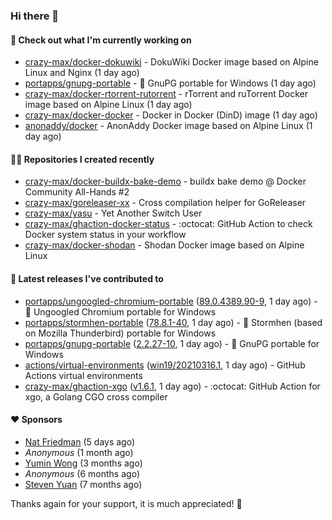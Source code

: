 ### Hi there 👋

#### 👷 Check out what I'm currently working on

- [crazy-max/docker-dokuwiki](https://github.com/crazy-max/docker-dokuwiki) - DokuWiki Docker image based on Alpine Linux and Nginx (1 day ago)
- [portapps/gnupg-portable](https://github.com/portapps/gnupg-portable) - 🚀 GnuPG portable for Windows (1 day ago)
- [crazy-max/docker-rtorrent-rutorrent](https://github.com/crazy-max/docker-rtorrent-rutorrent) - rTorrent and ruTorrent Docker image based on Alpine Linux (1 day ago)
- [crazy-max/docker-docker](https://github.com/crazy-max/docker-docker) - Docker in Docker (DinD) image (1 day ago)
- [anonaddy/docker](https://github.com/anonaddy/docker) - AnonAddy Docker image based on Alpine Linux (1 day ago)

#### 👨‍💻 Repositories I created recently

- [crazy-max/docker-buildx-bake-demo](https://github.com/crazy-max/docker-buildx-bake-demo) - buildx bake demo @ Docker Community All-Hands #2
- [crazy-max/goreleaser-xx](https://github.com/crazy-max/goreleaser-xx) - Cross compilation helper for GoReleaser
- [crazy-max/yasu](https://github.com/crazy-max/yasu) - Yet Another Switch User
- [crazy-max/ghaction-docker-status](https://github.com/crazy-max/ghaction-docker-status) - :octocat: GitHub Action to check Docker system status in your workflow
- [crazy-max/docker-shodan](https://github.com/crazy-max/docker-shodan) - Shodan Docker image based on Alpine Linux

#### 🚀 Latest releases I've contributed to

- [portapps/ungoogled-chromium-portable](https://github.com/portapps/ungoogled-chromium-portable) ([89.0.4389.90-9](https://github.com/portapps/ungoogled-chromium-portable/releases/tag/89.0.4389.90-9), 1 day ago) - 🚀 Ungoogled Chromium portable for Windows
- [portapps/stormhen-portable](https://github.com/portapps/stormhen-portable) ([78.8.1-40](https://github.com/portapps/stormhen-portable/releases/tag/78.8.1-40), 1 day ago) - 🚀 Stormhen (based on Mozilla Thunderbird) portable for Windows
- [portapps/gnupg-portable](https://github.com/portapps/gnupg-portable) ([2.2.27-10](https://github.com/portapps/gnupg-portable/releases/tag/2.2.27-10), 1 day ago) - 🚀 GnuPG portable for Windows
- [actions/virtual-environments](https://github.com/actions/virtual-environments) ([win19/20210316.1](https://github.com/actions/virtual-environments/releases/tag/win19%2F20210316.1), 1 day ago) - GitHub Actions virtual environments
- [crazy-max/ghaction-xgo](https://github.com/crazy-max/ghaction-xgo) ([v1.6.1](https://github.com/crazy-max/ghaction-xgo/releases/tag/v1.6.1), 1 day ago) - :octocat: GitHub Action for xgo, a Golang CGO cross compiler

#### ❤️ Sponsors
- [Nat Friedman](https://github.com/nat) (5 days ago)
- _Anonymous_ (1 month ago)
- [Yumin Wong](https://github.com/itsbagpack) (3 months ago)
- _Anonymous_ (6 months ago)
- [Steven Yuan](https://github.com/syuan100) (7 months ago)

Thanks again for your support, it is much appreciated! 🙏

